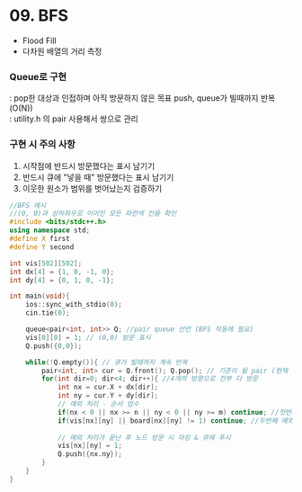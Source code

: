 # 09. BFS

- Flood Fill
- 다차원 배열의 거리 측정

### Queue로 구현
: pop한 대상과 인접하며 아직 방문하지 않은 목표 push, queue가 빌때까지 반복 (O(N)) <br/>
: utility.h 의 pair 사용해서 쌍으로 관리

### 구현 시 주의 사항
1. 시작점에 반드시 방문했다는 표시 남기기
2. 반드시 큐에 "넣을 때" 방문했다는 표시 남기기
3. 이웃한 원소가 범위를 벗어났는지 검증하기


```cpp
//BFS 예시
//(0, 0)과 상하좌우로 이어진 모든 파란색 칸을 확인 
#include <bits/stdc++.h>
using namespace std;
#define X first
#define Y second

int vis[502][502];
int dx[4] = {1, 0, -1, 0};
int dy[4] = {0, 1, 0, -1};

int main(void){
    ios::sync_with_stdio(0);
    cin.tie(0);

    queue<pair<int, int>> Q; //pair queue 선언 (BFS 작동에 필요)
    vis[0][0] = 1; // (0,0) 방문 표시
    Q.push({0,0});

    while(!Q.empty()){ // 큐가 빌때까지 계속 반복
        pair<int, int> cur = Q.front(); Q.pop(); // 기준이 될 pair (현재 위치한 pair)
        for(int dir=0; dir<4; dir++){ //4개의 방향으로 전부 다 방문
            int nx = cur.X + dx[dir];
            int ny = cur.Y + dy[dir];
            // 예외 처리 - 순서 엄수
            if(nx < 0 || nx >= n || ny < 0 || ny >= m) continue; //첫번째 예외: 보드의 범위를 벗어난 경우
            if(vis[nx][ny] || board[nx][ny] != 1) continue; //두번째 예외: 이미 방문했거나 파란색 칸이 아닌 경우
            
            // 예외 처리가 끝난 후 노드 방문 시 마킹 & 큐에 푸시
            vis[nx][ny] = 1;
            Q.push({nx.ny});
        }
    }
}

```